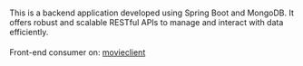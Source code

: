 ####
This is a backend application developed using Spring Boot and MongoDB. It offers robust and scalable RESTful APIs to manage and interact with data efficiently.
####
Front-end consumer on: <a href="https://github.com/renanmello/movieclient">movieclient</a>
